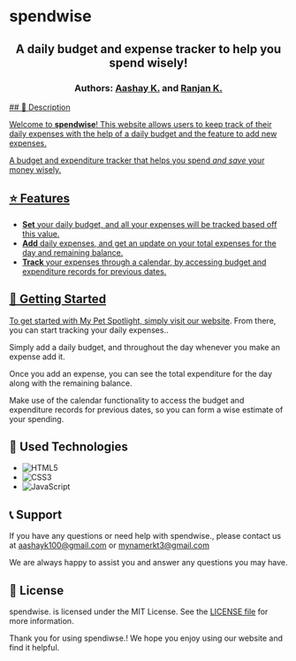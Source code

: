 # spendwise

<h2 align="center">
    A daily budget and expense tracker to help you spend wisely!
</h2>
<h3 align="center">
    Authors: <a href="https://github.com/aashayk18">Aashay K.</a> and <a href="https://github.com/ranjan210">Ranjan K.
</h3>
## 💸 Description

Welcome to **spendwise**! This website allows users to keep track of their daily expenses with the help of a daily budget and the feature to add new expenses.

A budget and expenditure tracker that helps you spend *and save* your money wisely. 

## ⭐ Features

- **Set** your daily budget, and all your expenses will be tracked based off this value. 
- **Add** daily expenses, and get an update on your total expenses for the day and remaining balance.
- **Track** your expenses through a calendar, by accessing budget and expenditure records for previous dates.

## 🚀 Getting Started 

To get started with My Pet Spotlight, simply visit our [website](https://spendwise-ar.vercel.app/). From there, you can start tracking your daily expenses..

Simply add a daily budget, and throughout the day whenever you make an expense add it.

Once you add an expense, you can see the total expenditure for the day along with the remaining balance.

Make use of the calendar functionality to access the budget and expenditure records for previous dates, so you can form a wise estimate of your spending.

## 🔧 Used Technologies

- ![HTML5](https://img.shields.io/badge/html5-%23E34F26.svg?style=for-the-badge&logo=html5&logoColor=white)
- ![CSS3](https://img.shields.io/badge/css3-%231572B6.svg?style=for-the-badge&logo=css3&logoColor=white) 
- ![JavaScript](https://img.shields.io/badge/javascript-%23323330.svg?style=for-the-badge&logo=javascript&logoColor=%23F7DF1E)

## 📞 Support

If you have any questions or need help with spendwise., please contact us at aashayk100@gmail.com or mynamerkt3@gmail.com 
  
We are always happy to assist you and answer any questions you may have.

## 📝 License

spendwise. is licensed under the MIT License. See the [LICENSE file](https://github.com/aashayk18/spendwise/blob/master/LICENSE) for more information.

Thank you for using spendiwse.! We hope you enjoy using our website and find it helpful.
